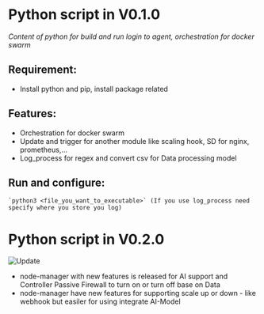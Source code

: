 # Python script in V0.1.0

*Content of python for build and run login to agent, orchestration for docker swarm*

## Requirement:
- Install python and pip, install package related

## Features:
- Orchestration for docker swarm
- Update and trigger for another module like scaling hook, SD for nginx, prometheus,...
- Log_process for regex and convert csv for Data processing model

## Run and configure:

    `python3 <file_you_want_to_executable>` (If you use log_process need specify where you store you log)

# Python script in V0.2.0
![Update](https://gifdb.com/images/high/colorful-bouncing-update-text-3rtmoubg4wfovqho.gif)
- node-manager with new features is released for AI support and Controller Passive Firewall to turn on or turn off base on Data
- node-manager have new features for supporting scale up or down - like webhook but easiler for using integrate AI-Model